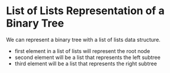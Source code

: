 # List of Lists Representation of a Binary Tree

We can represent a binary tree with a list of lists data structure. 
* first element in a list of lists will represent the root node
* second element will be a list that represents the left subtree
* third element will be a list that represents the right subtree
